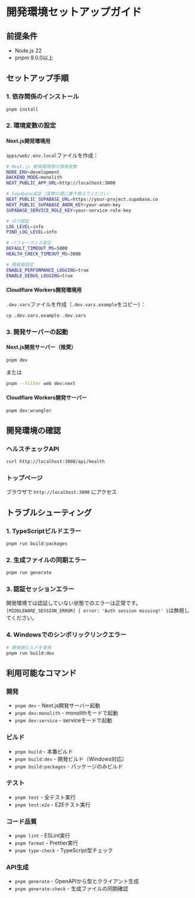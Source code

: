 # 開発環境セットアップガイド

## 前提条件

- Node.js 22
- pnpm 9.0.0以上

## セットアップ手順

### 1. 依存関係のインストール

```bash
pnpm install
```

### 2. 環境変数の設定

#### Next.js開発環境用

`apps/web/.env.local`ファイルを作成：

```bash
# Next.js 開発環境用の環境変数
NODE_ENV=development
BACKEND_MODE=monolith
NEXT_PUBLIC_APP_URL=http://localhost:3000

# Supabase設定（実際の値に置き換えてください）
NEXT_PUBLIC_SUPABASE_URL=https://your-project.supabase.co
NEXT_PUBLIC_SUPABASE_ANON_KEY=your-anon-key
SUPABASE_SERVICE_ROLE_KEY=your-service-role-key

# ログ設定
LOG_LEVEL=info
PINO_LOG_LEVEL=info

# パフォーマンス設定
DEFAULT_TIMEOUT_MS=5000
HEALTH_CHECK_TIMEOUT_MS=3000

# 開発用設定
ENABLE_PERFORMANCE_LOGGING=true
ENABLE_DEBUG_LOGGING=true
```

#### Cloudflare Workers開発環境用

`.dev.vars`ファイルを作成（`.dev.vars.example`をコピー）：

```bash
cp .dev.vars.example .dev.vars
```

### 3. 開発サーバーの起動

#### Next.js開発サーバー（推奨）

```bash
pnpm dev
```

または

```bash
pnpm --filter web dev:next
```

#### Cloudflare Workers開発サーバー

```bash
pnpm dev:wrangler
```

## 開発環境の確認

### ヘルスチェックAPI

```bash
curl http://localhost:3000/api/health
```

### トップページ

ブラウザで `http://localhost:3000` にアクセス

## トラブルシューティング

### 1. TypeScriptビルドエラー

```bash
pnpm run build:packages
```

### 2. 生成ファイルの同期エラー

```bash
pnpm run generate
```

### 3. 認証セッションエラー

開発環境では認証していない状態でのエラーは正常です。
`[MIDDLEWARE_SESSION_ERROR] { error: 'Auth session missing!' }`は無視してください。

### 4. Windowsでのシンボリックリンクエラー

```bash
# 開発用ビルドを使用
pnpm run build:dev
```

## 利用可能なコマンド

### 開発

- `pnpm dev` - Next.js開発サーバー起動
- `pnpm dev:monolith` - monolithモードで起動
- `pnpm dev:service` - serviceモードで起動

### ビルド

- `pnpm build` - 本番ビルド
- `pnpm build:dev` - 開発ビルド（Windows対応）
- `pnpm build:packages` - パッケージのみビルド

### テスト

- `pnpm test` - 全テスト実行
- `pnpm test:e2e` - E2Eテスト実行

### コード品質

- `pnpm lint` - ESLint実行
- `pnpm format` - Prettier実行
- `pnpm type-check` - TypeScript型チェック

### API生成

- `pnpm generate` - OpenAPIから型とクライアント生成
- `pnpm generate:check` - 生成ファイルの同期確認
